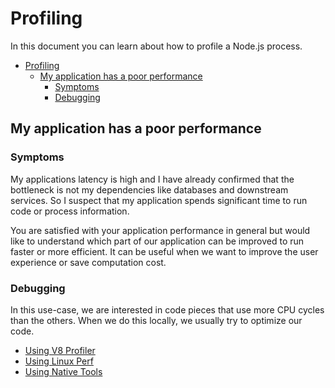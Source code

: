 # Profiling

In this document you can learn about how to profile a Node.js process.

- [Profiling](#profiling)
  - [My application has a poor performance](#my-application-has-a-poor-performance)
    - [Symptoms](#symptoms)
    - [Debugging](#debugging)

## My application has a poor performance

### Symptoms

My applications latency is high and I have already confirmed that the bottleneck
is not my dependencies like databases and downstream services. So I suspect that
my application spends significant time to run code or process information.

You are satisfied with your application performance in general but would like to
understand which part of our application can be improved to run faster or more
efficient. It can be useful when we want to improve the user experience or save
computation cost.

### Debugging

In this use-case, we are interested in code pieces that use more CPU cycles than
the others. When we do this locally, we usually try to optimize our code.

- [Using V8 Profiler](./step1/using_v8_profiler.md)
- [Using Linux Perf](./step2/using_linux_perf.md.md)
- [Using Native Tools](./step3/using_native_tools.md)

